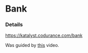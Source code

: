 # Bank

### Details

https://katalyst.codurance.com/bank

Was guided by [this](https://www.youtube.com/watch?v=XHnuMjah6ps) video.
